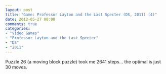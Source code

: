 ```yaml
---
layout: post
title: "Game: Professor Layton and the Last Specter (DS, 2011) (4)"
date: 2012-05-27 00:00
comments: true
categories:
- "Video Games"
- "Professor Layton and the Last Specter"
- "DS"
- "2011"
---
```


Puzzle 26 (a moving block puzzle) took me 2641 steps... the
optimal is just 30 moves.
